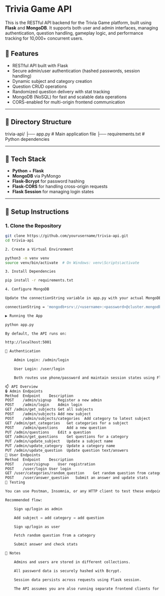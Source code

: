 # Trivia Game API

This is the RESTful API backend for the Trivia Game platform, built using **Flask** and **MongoDB**. It supports both user and admin interfaces, managing authentication, question handling, gameplay logic, and performance tracking for 10,000+ concurrent users.

## 🌟 Features

- RESTful API built with Flask
- Secure admin/user authentication (hashed passwords, session handling)
- Dynamic subject and category creation
- Question CRUD operations
- Randomized question delivery with stat tracking
- MongoDB (NoSQL) for fast and scalable data operations
- CORS-enabled for multi-origin frontend communication

---

## 📁 Directory Structure

trivia-api/
├── app.py # Main application file
├── requirements.txt # Python dependencies


---

## 🧰 Tech Stack

- **Python** + **Flask**
- **MongoDB** via PyMongo
- **Flask-Bcrypt** for password hashing
- **Flask-CORS** for handling cross-origin requests
- **Flask Session** for managing login states

---

## 🚀 Setup Instructions

### 1. Clone the Repository

```bash
git clone https://github.com/yourusername/trivia-api.git
cd trivia-api

2. Create a Virtual Environment

python3 -m venv venv
source venv/bin/activate  # On Windows: venv\Scripts\activate

3. Install Dependencies

pip install -r requirements.txt

4. Configure MongoDB

Update the connectionString variable in app.py with your actual MongoDB URI:

connectionString = 'mongodb+srv://<username>:<password>@cluster.mongodb.net/'

▶️ Running the App

python app.py

By default, the API runs on:

http://localhost:5001

🔐 Authentication

    Admin Login: /admin/login

    User Login: /user/login

    Both routes use phone/password and maintain session states using Flask sessions.

📫 API Overview
🔒 Admin Endpoints
Method	Endpoint	Description
POST	/admin/signup	Register a new admin
POST	/admin/login	Admin login
GET	/admin/get_subjects	Get all subjects
POST	/admin/subjects	Add new subject
POST	/admin/subjects/categories	Add category to latest subject
GET	/admin/get_categories	Get categories for a subject
POST	/admin/questions	Add a new question
PUT	/admin/questions	Edit a question
GET	/admin/get_questions	Get questions for a category
PUT	/admin/update_subject	Update a subject name
PUT	/admin/update_category	Update a category name
PUT	/admin/update_question	Update question text/answers
👤 User Endpoints
Method	Endpoint	Description
POST	/user/signup	User registration
POST	/user/login	User login
GET	/user/categories/random_question	Get random question from category
POST	/user/answer_question	Submit an answer and update stats
🧪 Testing

You can use Postman, Insomnia, or any HTTP client to test these endpoints.

Recommended flow:

    Sign up/login as admin

    Add subject → add category → add question

    Sign up/login as user

    Fetch random question from a category

    Submit answer and check stats

📌 Notes

    Admins and users are stored in different collections.

    All password data is securely hashed with Bcrypt.

    Session data persists across requests using Flask session.

    The API assumes you are also running separate frontend clients for admin and user (see trivia-ui and trivia-admin).
